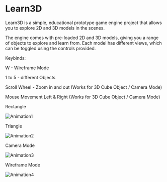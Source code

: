 # Learn3D

Learn3D is a simple, educational prototype game engine project that allows you to explore 2D and 3D models in the scenes. 

The engine comes with pre-loaded 2D and 3D models, giving you a range of objects to explore and learn from. Each model has different views, which can be toggled using the controls provided.



Keybinds:

W - Wireframe Mode

1 to 5 - different Objects

Scroll Wheel - Zoom in and out (Works for 3D Cube Object / Camera Mode)

Mouse Movement Left & Right (Works for 3D Cube Object / Camera Mode)



Rectangle

![Animation1](C:\Users\Phill\Desktop\Animation\Animation1.gif)



Triangle

![Animation2](C:\Users\Phill\Desktop\Animation\Animation2.gif)



Camera Mode

![Animation3](C:\Users\Phill\Desktop\Animation\Animation3.gif)



Wireframe Mode

![Animation4](C:\Users\Phill\Desktop\Animation\Animation4.gif)
